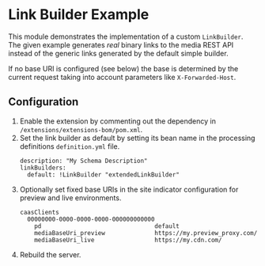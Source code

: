 # Link Builder Example

This module demonstrates the implementation of a custom `LinkBuilder`. The given example generates *real* binary
links to the media REST API instead of the generic links generated by the default simple builder.

If no base URI is configured (see below) the base is determined by the current request taking into account 
parameters like `X-Forwarded-Host`.

## Configuration

1. Enable the extension by commenting out the dependency in `/extensions/extensions-bom/pom.xml`.
2. Set the link builder as default by setting its bean name in the processing definitions `definition.yml` file. 
    ```
    description: "My Schema Description"
    linkBuilders:
      default: !LinkBuilder "extendedLinkBuilder"
    ```
3. Optionally set fixed base URIs in the site indicator configuration for preview and live environments.
    ```
    caasClients
      00000000-0000-0000-0000-000000000000
        pd                                default
        mediaBaseUri_preview              https://my.preview_proxy.com/
        mediaBaseUri_live                 https://my.cdn.com/
    ```
4. Rebuild the server.
